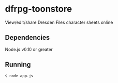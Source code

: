 dfrpg-toonstore
===============

View/edit/share Dresden Files character sheets online

## Dependencies

Node.js v0.10 or greater

## Running

    $ node app.js

